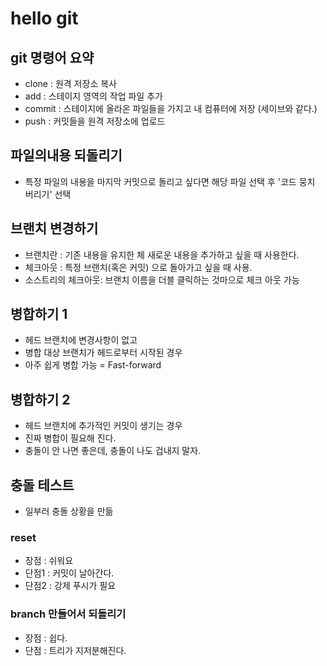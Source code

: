 # hello git

## git 명령어 요약
- clone : 원격 저장소 복사
- add : 스테이지 영역의 작업 파일 추가
- commit : 스테이지에 올라온 파일들을 가지고 내 컴퓨터에 저장 (세이브와 같다.)
- push : 커밋들을 원격 저장소에 업로드

## 파일의내용 되돌리기

- 특정 파일의 내용을 마지막 커밋으로 돌리고 싶다면 해당 파일 선택 후 '코드 뭉치 버리기' 선택
 
## 브랜치 변경하기

- 브랜치란 : 기존 내용을 유지한 체 새로운 내용을 추가하고 싶을 때 사용한다.
- 체크아웃 : 특정 브랜치(혹은 커밋) 으로 돌아가고 싶을 때 사용.
- 소스트리의 체크아웃: 브랜치 이름을 더블 클릭하는 것마으로 체크 아웃 가능

## 병합하기 1

- 헤드 브랜치에 변경사항이 없고
- 병합 대상 브랜치가 헤드로부터 시작된 경우
- 아주 쉽게 병합 가능 = Fast-forward

## 병합하기 2

- 헤드 브랜치에 추가적인 커밋이 생기는 경우
- 진짜 병합이 필요해 진다.
- 충돌이 안 나면 좋은데, 충돌이 나도 겁내지 말자.



## 충돌 테스트

- 일부러 충돌 상황을 만듦

### reset

- 장점 : 쉬워요
- 단점1 : 커밋이 날아간다.
- 단점2 : 강제 푸시가 필요

### branch 만들어서 되돌리기

- 장점 : 쉽다.
- 단점 : 트리가 지저분해진다.